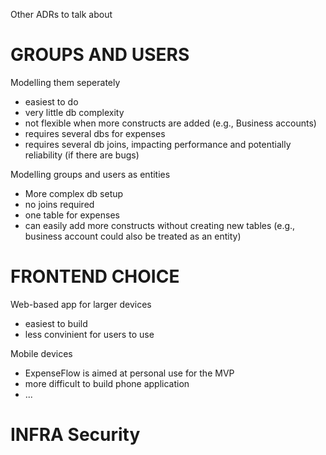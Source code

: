Other ADRs to talk about

# GROUPS AND USERS

Modelling them seperately

- easiest to do
- very little db complexity
- not flexible when more constructs are added (e.g., Business accounts)
- requires several dbs for expenses
- requires several db joins, impacting performance and potentially reliability (if there are bugs)

Modelling groups and users as entities

- More complex db setup
- no joins required
- one table for expenses
- can easily add more constructs without creating new tables (e.g., business account could also be treated as an entity)

# FRONTEND CHOICE

Web-based app for larger devices

- easiest to build
- less convinient for users to use

Mobile devices

- ExpenseFlow is aimed at personal use for the MVP
- more difficult to build phone application
- ...

# INFRA Security
